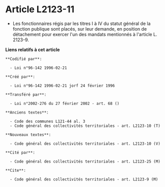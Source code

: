 # Article L2123-11

- Les fonctionnaires régis par les titres I à IV du statut général de la fonction publique sont placés, sur leur demande, en
position de détachement pour exercer l'un des mandats mentionnés à l'article L. 2123-9.

**Liens relatifs à cet article**

	**Codifié par**:

	  - Loi n°96-142 1996-02-21

	**Créé par**:

	  - Loi n°96-142 1996-02-21 jorf 24 février 1996

	**Transféré par**:

	  - Loi n°2002-276 du 27 février 2002 - art. 68 ()

	**Anciens textes**:

	  - Code des communes L121-44 al. 3
	  - Code général des collectivités territoriales - art. L2123-10 (T)

	**Nouveaux textes**:

	  - Code général des collectivités territoriales - art. L2123-10 (V)

	**Cité par**:

	  - Code général des collectivités territoriales - art. L2123-25 (M)

	**Cite**:

	  - Code général des collectivités territoriales - art. L2123-9 (M)
